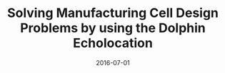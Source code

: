 ---
title: "Solving Manufacturing Cell Design Problems by using the Dolphin Echolocation"
collection: publications
permalink: 
venue: "International Conference on Computational Science and its Applications"
excerpt: '<b>[SCOPUS 3]</b>'
date: 2016-07-01
paperurl:
citation: 'Soto, R., Crawford, B., Carrasco, C., Almonacid, B., Reyes, V., Araya, I., Olguín, E. <i>Solving manufacturing cell design problems by using a dolphin echolocation algorithm</i>. ICCSA (pp. 77-86), 2016. Springer, Cham.1'
---